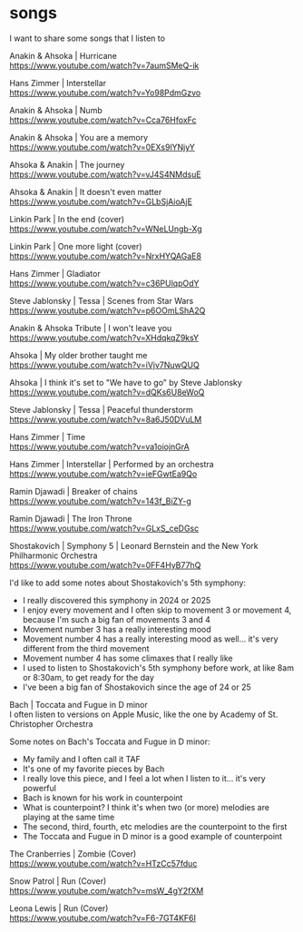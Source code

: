 # songs

I want to share some songs that I listen to

Anakin & Ahsoka | Hurricane  
https://www.youtube.com/watch?v=7aumSMeQ-ik

Hans Zimmer | Interstellar  
https://www.youtube.com/watch?v=Yo98PdmGzvo

Anakin & Ahsoka | Numb  
https://www.youtube.com/watch?v=Cca76HfoxFc

Anakin & Ahsoka | You are a memory  
https://www.youtube.com/watch?v=0EXs9lYNjyY

Ahsoka & Anakin | The journey  
https://www.youtube.com/watch?v=vJ4S4NMdsuE

Ahsoka & Anakin | It doesn't even matter  
https://www.youtube.com/watch?v=GLbSjAioAjE

Linkin Park | In the end (cover)  
https://www.youtube.com/watch?v=WNeLUngb-Xg

Linkin Park | One more light (cover)  
https://www.youtube.com/watch?v=NrxHYQAGaE8

Hans Zimmer | Gladiator  
https://www.youtube.com/watch?v=c36PUlqpOdY

Steve Jablonsky | Tessa | Scenes from Star Wars  
https://www.youtube.com/watch?v=p6OOmLShA2Q

Anakin & Ahsoka Tribute | I won't leave you  
https://www.youtube.com/watch?v=XHdqkqZ9ksY

Ahsoka | My older brother taught me  
https://www.youtube.com/watch?v=iVjv7NuwQUQ

Ahsoka | I think it's set to "We have to go" by Steve Jablonsky  
https://www.youtube.com/watch?v=dQKs6U8eWoQ

Steve Jablonsky | Tessa | Peaceful thunderstorm  
https://www.youtube.com/watch?v=8a6J50DVuLM

Hans Zimmer | Time  
https://www.youtube.com/watch?v=va1oiojnGrA

Hans Zimmer | Interstellar | Performed by an orchestra  
https://www.youtube.com/watch?v=ieFGwtEa9Qo

Ramin Djawadi | Breaker of chains    
https://www.youtube.com/watch?v=143f_BiZY-g

Ramin Djawadi | The Iron Throne  
https://www.youtube.com/watch?v=GLxS_ceDGsc

Shostakovich | Symphony 5 | Leonard Bernstein and the New York Philharmonic Orchestra  
https://www.youtube.com/watch?v=0FF4HyB77hQ

I'd like to add some notes about Shostakovich's 5th symphony:
- I really discovered this symphony in 2024 or 2025
- I enjoy every movement and I often skip to movement 3 or movement 4, because I'm such a big fan of movements 3 and 4
- Movement number 3 has a really interesting mood
- Movement number 4 has a really interesting mood as well... it's very different from the third movement
- Movement number 4 has some climaxes that I really like
- I used to listen to Shostakovich's 5th symphony before work, at like 8am or 8:30am, to get ready for the day
- I've been a big fan of Shostakovich since the age of 24 or 25

Bach | Toccata and Fugue in D minor  
I often listen to versions on Apple Music, like the one by Academy of St. Christopher Orchestra

Some notes on Bach's Toccata and Fugue in D minor:
- My family and I often call it TAF
- It's one of my favorite pieces by Bach
- I really love this piece, and I feel a lot when I listen to it... it's very powerful
- Bach is known for his work in counterpoint
- What is counterpoint? I think it's when two (or more) melodies are playing at the same time
- The second, third, fourth, etc melodies are the counterpoint to the first
- The Toccata and Fugue in D minor is a good example of counterpoint

The Cranberries | Zombie (Cover)  
https://www.youtube.com/watch?v=HTzCc57fduc

Snow Patrol | Run (Cover)  
https://www.youtube.com/watch?v=msW_4gY2fXM

Leona Lewis | Run (Cover)  
https://www.youtube.com/watch?v=F6-7GT4KF6I
